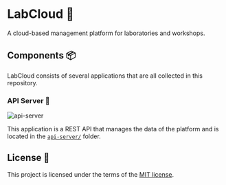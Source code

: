 # LabCloud 🧪

A cloud-based management platform for laboratories and workshops.

## Components 📦

LabCloud consists of several applications that are all collected in this repository.

### API Server 🔌

![api-server](https://github.com/nicklasfrahm/labcloud/workflows/api-server/badge.svg?branch=main)

This application is a REST API that manages the data of the platform and is located in the [`api-server/`](./api-server/README.md) folder.

## License 📄

This project is licensed under the terms of the [MIT license](./LICENSE.md).
